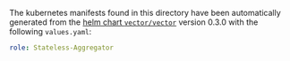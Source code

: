 The kubernetes manifests found in this directory have been automatically generated
from the [helm chart `vector/vector`](https://github.com/vectordotdev/helm-charts/tree/master/charts/vector)
version 0.3.0 with the following `values.yaml`:

```yaml
role: Stateless-Aggregator
```
